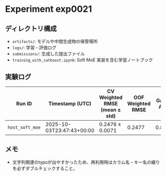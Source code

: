# Experiment exp0021

## ディレクトリ構成
- `artifacts/`: モデルや中間生成物の保管場所
- `logs/`: 学習・評価ログ
- `submissions/`: 生成した提出ファイル
- `training_with_catboost.ipynb`: Soft MoE 実装を含む学習ノートブック

## 実験ログ
| Run ID | Timestamp (UTC) | CV Weighted RMSE (mean ± std) | OOF Weighted RMSE | Gating AUC | Gating AP | 備考 |
| --- | --- | --- | --- | --- | --- | --- |
| `host_soft_moe` | 2025-10-03T23:47:43+00:00 | 0.2476 ± 0.0071 | 0.2477 | 0.8984 | 0.8118 | `logs/host_soft_moe_metrics.json` |

## メモ
- 文字列関連のtypoが出やすかったため、再利用時はカラム名・キー名の綴りを必ずダブルチェックすること。
